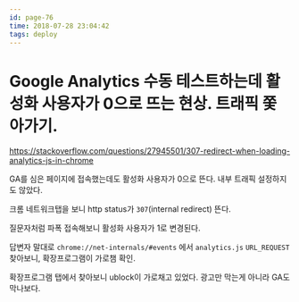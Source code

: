 ```yaml
---
id: page-76
time: 2018-07-28 23:04:42
tags: deploy
---
```

# Google Analytics 수동 테스트하는데 활성화 사용자가 0으로 뜨는 현상. 트래픽 쫓아가기.

https://stackoverflow.com/questions/27945501/307-redirect-when-loading-analytics-js-in-chrome

GA를 심은 페이지에 접속했는데도 활성화 사용자가 0으로 뜬다. 내부 트래픽 설정하지도 않았다.

크롬 네트워크탭을 보니 http status가 `307`(internal redirect) 뜬다.

질문자처럼 파폭 접속해보니 활성화 사용자가 1로 변경된다.

답변자 말대로 `chrome://net-internals/#events` 에서 `analytics.js` `URL_REQUEST` 찾아보니, 확장프로그램이 가로챔 확인.

확장프로그램 탭에서 찾아보니 ublock이 가로채고 있었다. 광고만 막는게 아니라 GA도 막나보다.